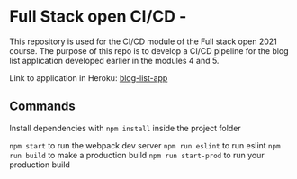 # Full Stack open CI/CD -

This repository is used for the CI/CD module of the Full stack open 2021 course. The purpose of this repo is to develop
a CI/CD pipeline for the blog list application developed earlier in the modules 4 and 5.

Link to application in Heroku: [blog-list-app](https://full-stack-cicd-blog-list-app.herokuapp.com/)

## Commands

Install dependencies with `npm install` inside the project folder

`npm start` to run the webpack dev server
`npm run eslint` to run eslint
`npm run build` to make a production build
`npm run start-prod` to run your production build